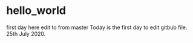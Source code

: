 # hello_world
first day here
edit to from master
Today is the first day to edit gitbub file. 25th July 2020.
